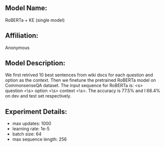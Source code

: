 ## Model Name: 

RoBERTa + KE (single model)

## Affiliation:
Anonymous

## Model Description:
We first retrived 10 best sentences from wiki docs for each question and option as the context. 
Then we finetune the pretrained RoBERTa model on CommonsenseQA dataset. 
The input sequence for RoBERTa is: \<s\> question <\s> option <\s> context <\s>.
The accuracy is 77.5\% and I 68.4\% on dev and test set respectively. 

## Experiment Details:
+ max updates: 1000
+ learning rate: 1e-5
+ batch size: 64
+ max sequence length: 256
